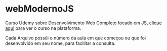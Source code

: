 # webModernoJS
Curso Udemy sobre Desenvolvimento Web Completo focado em JS, <a target="_blank" href="https://www.udemy.com/course/curso-web/" >clique aqui</a> para ver o curso na plataforma.

Cada Arquivo possúi o número da aula em que começou ou que foi desenvolvido em seu nome, para facilitar a consulta.
